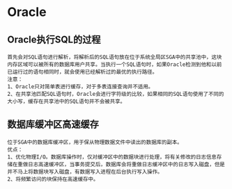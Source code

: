 # Oracle

## Oracle执行SQL的过程

    首先会对SQL语句进行解析，将解析后的SQL语句放在位于系统全局区SGA中的共享池中，这块内存区域可以被所有的数据库用户共享。当执行一个SQL语句时，如果Oracle检测到他和以前已运行过的语句相同时，就会使用已经解析过的最优的执行路径。
    注意：
    1、Oracle只对简单表进行缓存，对于多表连接查询并不适用。
    2、在共享池匹配SQL语句时，Oracle会进行字符级的比较，如果相同的SQL语句使用了不同的大小写，缓存在共享池中的SQL语句并不会被共享。

## 数据库缓冲区高速缓存

    位于SGA中的数据库缓冲区，用于保从物理数据文件中读出的数据库的副本。
    优点：
    1、优化物理I/O。数据库操作时，仅对缓冲区中的数据块进行处理，将有关修改的日志信息存储在重做日志高速缓冲区，当事务提交后，数据库会将重做日志缓冲区中的日志写入磁盘，但是并不马上将数据块写入磁盘，有数据写入进程在后台执行写入操作。
    2、将频繁访问的块保持在高速缓存中。
